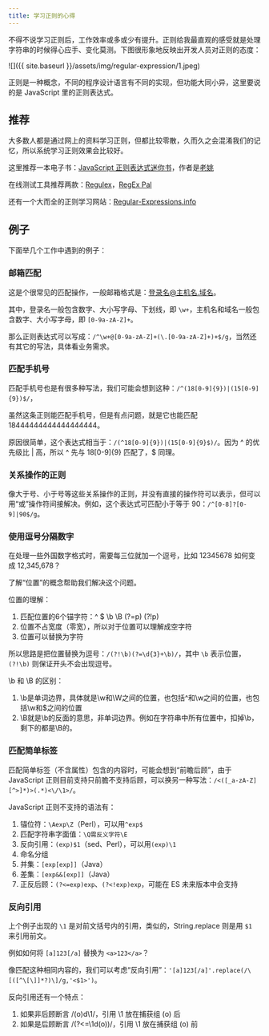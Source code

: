 ```yaml
---
title: 学习正则的心得
---
```


不得不说学习正则后，工作效率或多或少有提升。正则给我最直观的感受就是处理字符串的时候得心应手、变化莫测。下图很形象地反映出开发人员对正则的态度：

![]({{ site.baseurl }}/assets/img/regular-expression/1.jpeg)

正则是一种概念，不同的程序设计语言有不同的实现，但功能大同小异，这里要说的是 JavaScript 里的正则表达式。

## 推荐

大多数人都是通过网上的资料学习正则，但都比较零散，久而久之会混淆我们的记忆，所以系统学习正则效果会比较好。

这里推荐一本电子书：[JavaScript 正则表达式迷你书][1]，作者是[老姚][2]

在线测试工具推荐两款：[Regulex][3]，[RegEx Pal][4]

还有一个大而全的正则学习网站：[Regular-Expressions.info][5]

## 例子

下面举几个工作中遇到的例子：

### 邮箱匹配

这是个很常见的匹配操作，一般邮箱格式是：登录名@主机名.域名。

其中，登录名一般包含数字、大小写字母、下划线，即 `\w+`，主机名和域名一般包含数字、大小写字母，即 `[0-9a-zA-Z]+`。

那么正则表达式可以写成：`/^\w+@[0-9a-zA-Z]+(\.[0-9a-zA-Z]+)+$/g`，当然还有其它的写法，具体看业务需求。

### 匹配手机号

匹配手机号也是有很多种写法，我们可能会想到这种：`/^(18[0-9]{9})|(15[0-9]{9})$/`，

虽然这条正则能匹配手机号，但是有点问题，就是它也能匹配 18444444444444444444。

原因很简单，这个表达式相当于：`/(^18[0-9]{9})|(15[0-9]{9}$)/`。因为 ^ 的优先级比 \| 高，所以 ^ 先与 18[0-9]{9} 匹配了，$ 同理。

### 关系操作的正则

像大于号、小于号等这些关系操作的正则，并没有直接的操作符可以表示，但可以用“或”操作符间接解决。例如，这个表达式可匹配小于等于 90：`/^[0-8]?[0-9]|90$/g`。

### 使用逗号分隔数字

在处理一些外国数字格式时，需要每三位就加一个逗号，比如 12345678 如何变成 12,345,678？

了解“位置”的概念帮助我们解决这个问题。

位置的理解：
1. 匹配位置的6个锚字符：^ $ \b \B (?=p) (?!p)
1. 位置不占宽度（零宽），所以对于位置可以理解成空字符
1. 位置可以替换为字符

所以思路是把位置替换为逗号：`/(?!\b)(?=\d{3}+\b)/`，其中 `\b` 表示位置，`(?!\b)` 则保证开头不会出现逗号。

\b 和 \B 的区别：
1. \b是单词边界，具体就是\w和\W之间的位置，也包括^和\w之间的位置，也包括\w和$之间的位置
1. \B就是\b的反面的意思，非单词边界。例如在字符串中所有位置中，扣掉\b，剩下的都是\B的。

### 匹配简单标签

匹配简单标签（不含属性）包含的内容时，可能会想到“前瞻后顾”，由于 JavaScript 正则目前支持只前膽不支持后顾，可以换另一种写法：`/<([_a-zA-Z][^>]*)>(.*)<\/\1>/`。

JavaScript 正则不支持的语法有：
1. 锚位符：`\Aexp\Z`（Perl），可以用`^exp$`
1. 匹配字符串字面值：`\Q需反义字符\E`
1. 反向引用：`(exp)$1`（sed、Perl），可以用`(exp)\1`
1. 命名分组
1. 并集：`[exp[exp]]`（Java）
1. 差集：`[exp&&[exp]]`（Java）
1. 正反后顾：`(?<=exp)exp`、`(?<!exp)exp`，可能在 ES 未来版本中会支持

### 反向引用

上个例子出现的 `\1` 是对前文括号内的引用，类似的，String.replace 则是用 `$1` 来引用前文。

例如如何将 `[a]123[/a]` 替换为 `<a>123</a>`？

像匹配这种相同内容的，我们可以考虑“反向引用”：`'[a]123[/a]'.replace(/\[([^\[\]]*?)\]/g,'<$1>')`。

反向引用还有一个特点：
1. 如果非后顾断言 /(o)d\1/，引用 \1 放在捕获组 (o) 后 
1. 如果是后顾断言 /(?<=\1d(o))/，引用 \1 放在捕获组 (o) 前

  [1]: https://github.com/qdlaoyao/js-regex-mini-book/raw/master/JavaScript%E6%AD%A3%E5%88%99%E8%A1%A8%E8%BE%BE%E5%BC%8F%E8%BF%B7%E4%BD%A0%E4%B9%A6%EF%BC%881.1%E7%89%88%EF%BC%89.pdf
  [2]: https://github.com/qdlaoyao
  [3]: https://jex.im/regulex/#!flags=&re=
  [4]: https://www.regexpal.com/
  [5]: https://www.regular-expressions.info